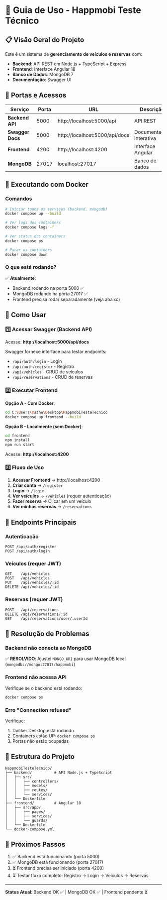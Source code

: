 # 🚀 Guia de Uso - Happmobi Teste Técnico

## 📋 Visão Geral do Projeto

Este é um sistema de **gerenciamento de veículos e reservas** com:

- **Backend**: API REST em Node.js + TypeScript + Express
- **Frontend**: Interface Angular 18
- **Banco de Dados**: MongoDB 7
- **Documentação**: Swagger UI

## 🔌 Portas e Acessos

| Serviço | Porta | URL | Descrição |
|---------|-------|-----|-----------|
| **Backend API** | 5000 | http://localhost:5000/api | API REST |
| **Swagger Docs** | 5000 | http://localhost:5000/api/docs | Documentação interativa |
| **Frontend** | 4200 | http://localhost:4200 | Interface Angular |
| **MongoDB** | 27017 | localhost:27017 | Banco de dados |

## 🐳 Executando com Docker

### Comandos

```bash
# Iniciar todos os serviços (backend, mongodb)
docker compose up --build

# Ver logs dos containers
docker compose logs -f

# Ver status dos containers
docker compose ps

# Parar os containers
docker compose down
```

### O que está rodando?

✅ **Atualmente**: 
- Backend rodando na porta 5000 ✅
- MongoDB rodando na porta 27017 ✅
- Frontend precisa rodar separadamente (veja abaixo)

## 🎯 Como Usar

### 1️⃣ Acessar Swagger (Backend API)

Acesse: **http://localhost:5000/api/docs**

Swagger fornece interface para testar endpoints:
- `/api/auth/login` - Login
- `/api/auth/register` - Registro
- `/api/vehicles` - CRUD de veículos
- `/api/reservations` - CRUD de reservas

### 2️⃣ Executar Frontend

**Opção A - Com Docker**:
```bash
cd C:\Users\mathe\Desktop\HappmobiTesteTecnico
docker compose up frontend --build
```

**Opção B - Localmente (sem Docker)**:
```bash
cd frontend
npm install
npm run start
```

Acesse: **http://localhost:4200**

### 3️⃣ Fluxo de Uso

1. **Acessar Frontend** → http://localhost:4200
2. **Criar conta** → `/register`
3. **Login** → `/login` 
4. **Ver veículos** → `/vehicles` (requer autenticação)
5. **Fazer reserva** → Clicar em um veículo
6. **Ver minhas reservas** → `/reservations`

## 🔐 Endpoints Principais

### Autenticação
```
POST /api/auth/register
POST /api/auth/login
```

### Veículos (requer JWT)
```
GET    /api/vehicles
POST   /api/vehicles
PUT    /api/vehicles/:id
DELETE /api/vehicles/:id
```

### Reservas (requer JWT)
```
POST   /api/reservations
DELETE /api/reservations/:id
GET    /api/reservations/user/:userId
```

## 🐛 Resolução de Problemas

### Backend não conecta ao MongoDB
✅ **RESOLVIDO**: Ajustei `MONGO_URI` para usar MongoDB local (`mongodb://mongo:27017/happmobi`)

### Frontend não acessa API
Verifique se o backend está rodando:
```bash
docker compose ps
```

### Erro "Connection refused"
Verifique:
1. Docker Desktop está rodando
2. Containers estão UP: `docker compose ps`
3. Portas não estão ocupadas

## 📁 Estrutura do Projeto

```
HappmobiTesteTecnico/
├── backend/          # API Node.js + TypeScript
│   ├── src/
│   │   ├── controllers/
│   │   ├── models/
│   │   ├── routes/
│   │   └── services/
│   └── Dockerfile
├── frontend/         # Angular 18
│   ├── src/app/
│   │   ├── pages/
│   │   ├── services/
│   │   └── guards/
│   └── Dockerfile
└── docker-compose.yml
```

## 🎉 Próximos Passos

1. ✅ Backend está funcionando (porta 5000)
2. ✅ MongoDB está funcionando (porta 27017)
3. ⏳ Frontend precisa ser iniciado (porta 4200)
4. ⏳ Testar fluxo completo: Registro → Login → Veículos → Reservas

---

**Status Atual**: Backend OK ✅ | MongoDB OK ✅ | Frontend pendente ⏳

